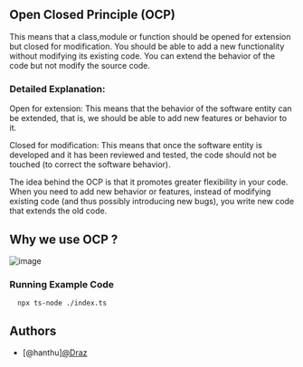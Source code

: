 ## Open Closed Principle (OCP)

This means that a class,module or function should be opened for extension but closed for modification. You should be able to add a new functionality without modifying its existing code. You can extend the behavior of the code but not modify the source code.

### Detailed Explanation:

Open for extension: This means that the behavior of the software entity can be extended, that is, we should be able to add new features or behavior to it.

Closed for modification: This means that once the software entity is developed and it has been reviewed and tested, the code should not be touched (to correct the software behavior).

The idea behind the OCP is that it promotes greater flexibility in your code. When you need to add new behavior or features, instead of modifying existing code (and thus possibly introducing new bugs), you write new code that extends the old code.

## Why we use OCP ?

![image](https://github.com/user-attachments/assets/4528f43a-f873-4fa6-a5bd-bc93d840c67a)


### Running Example Code

```
  npx ts-node ./index.ts
```



## Authors

- [@hanthu][@Draz](https://github.com/HanMyatThu)

